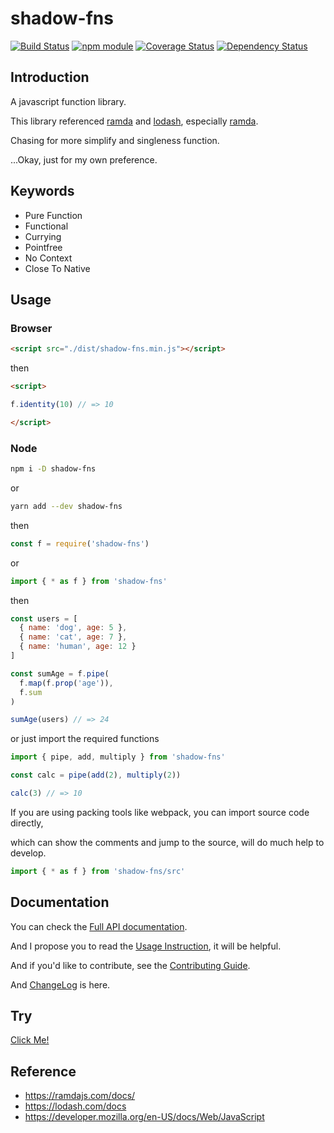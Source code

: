 # shadow-fns

[![Build Status](https://travis-ci.org/jinghua000/shadow-fns.svg?branch=master)](https://travis-ci.org/jinghua000/shadow-fns)
[![npm module](https://badge.fury.io/js/shadow-fns.svg)](https://www.npmjs.com/package/shadow-fns)
[![Coverage Status](https://coveralls.io/repos/github/jinghua000/shadow-fns/badge.svg?branch=master)](https://coveralls.io/github/jinghua000/shadow-fns?branch=master)
[![Dependency Status](https://david-dm.org/jinghua000/shadow-fns.svg)](https://david-dm.org/jinghua000/shadow-fns)

## Introduction

A javascript function library.  

This library referenced [ramda](https://ramdajs.com) and [lodash](https://lodash.com/),
especially [ramda](https://ramdajs.com).  

Chasing for more simplify and singleness function.  

...Okay, just for my own preference.

## Keywords

- Pure Function
- Functional
- Currying
- Pointfree
- No Context
- Close To Native

## Usage

### Browser

```html
<script src="./dist/shadow-fns.min.js"></script>
```

then

```html
<script>

f.identity(10) // => 10

</script>
```

### Node

```bash
npm i -D shadow-fns
```

or

```bash
yarn add --dev shadow-fns
```

then

```javascript
const f = require('shadow-fns')
```

or

```javascript
import { * as f } from 'shadow-fns'
```

then

```javascript
const users = [
  { name: 'dog', age: 5 },
  { name: 'cat', age: 7 },
  { name: 'human', age: 12 }
]

const sumAge = f.pipe(
  f.map(f.prop('age')), 
  f.sum
)

sumAge(users) // => 24
```

or just import the required functions

```javascript
import { pipe, add, multiply } from 'shadow-fns'

const calc = pipe(add(2), multiply(2))

calc(3) // => 10
```

If you are using packing tools like webpack, you can import source code directly,

which can show the comments and jump to the source, will do much help to develop.  

```javascript
import { * as f } from 'shadow-fns/src'
```

## Documentation

You can check the [Full API documentation](https://github.com/jinghua000/shadow-fns/blob/master/doc/README.md).

And I propose you to read the [Usage Instruction](https://github.com/jinghua000/shadow-fns/blob/master/doc/USAGE_INSTRUCTION.md),
it will be helpful.

And if you'd like to contribute, see the [Contributing Guide](https://github.com/jinghua000/shadow-fns/blob/master/CONTRIBUTING.md).

And [ChangeLog](https://github.com/jinghua000/shadow-fns/blob/master/CHANGELOG.md) is here.

## Try

[Click Me!](https://jinghua000.github.io/shadow-fns/index.html)

## Reference

- https://ramdajs.com/docs/  
- https://lodash.com/docs  
- https://developer.mozilla.org/en-US/docs/Web/JavaScript  
